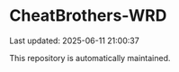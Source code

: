 # CheatBrothers-WRD

Last updated: 2025-06-11 21:00:37

This repository is automatically maintained.
